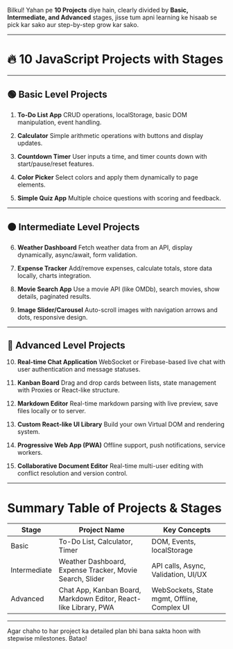 Bilkul! Yahan pe **10 Projects** diye hain, clearly divided by **Basic, Intermediate, and Advanced** stages, jisse tum apni learning ke hisaab se pick kar sako aur step-by-step grow kar sako.

---

# 🔥 10 JavaScript Projects with Stages

---

## 🟢 Basic Level Projects

1. **To-Do List App**
   CRUD operations, localStorage, basic DOM manipulation, event handling.

2. **Calculator**
   Simple arithmetic operations with buttons and display updates.

3. **Countdown Timer**
   User inputs a time, and timer counts down with start/pause/reset features.

4. **Color Picker**
   Select colors and apply them dynamically to page elements.

5. **Simple Quiz App**
   Multiple choice questions with scoring and feedback.

---

## 🟠 Intermediate Level Projects

6. **Weather Dashboard**
   Fetch weather data from an API, display dynamically, async/await, form validation.

7. **Expense Tracker**
   Add/remove expenses, calculate totals, store data locally, charts integration.

8. **Movie Search App**
   Use a movie API (like OMDb), search movies, show details, paginated results.

9. **Image Slider/Carousel**
   Auto-scroll images with navigation arrows and dots, responsive design.

---

## 🔴 Advanced Level Projects

10. **Real-time Chat Application**
    WebSocket or Firebase-based live chat with user authentication and message statuses.

11. **Kanban Board**
    Drag and drop cards between lists, state management with Proxies or React-like structure.

12. **Markdown Editor**
    Real-time markdown parsing with live preview, save files locally or to server.

13. **Custom React-like UI Library**
    Build your own Virtual DOM and rendering system.

14. **Progressive Web App (PWA)**
    Offline support, push notifications, service workers.

15. **Collaborative Document Editor**
    Real-time multi-user editing with conflict resolution and version control.

---

# Summary Table of Projects & Stages

| Stage        | Project Name                                                     | Key Concepts                                |
| ------------ | ---------------------------------------------------------------- | ------------------------------------------- |
| Basic        | To-Do List, Calculator, Timer                                    | DOM, Events, localStorage                   |
| Intermediate | Weather Dashboard, Expense Tracker, Movie Search, Slider         | API calls, Async, Validation, UI/UX         |
| Advanced     | Chat App, Kanban Board, Markdown Editor, React-like Library, PWA | WebSockets, State mgmt, Offline, Complex UI |

---

Agar chaho to har project ka detailed plan bhi bana sakta hoon with stepwise milestones. Batao!
